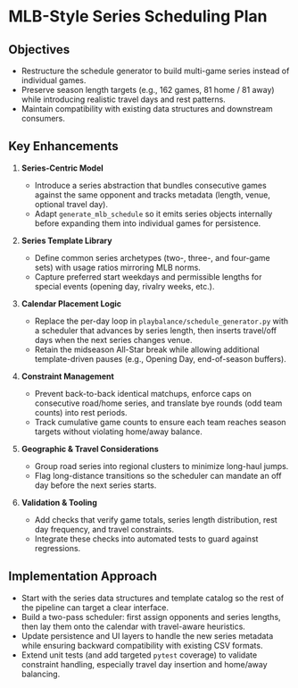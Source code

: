 # MLB-Style Series Scheduling Plan

## Objectives
- Restructure the schedule generator to build multi-game series instead of individual games.
- Preserve season length targets (e.g., 162 games, 81 home / 81 away) while introducing realistic travel days and rest patterns.
- Maintain compatibility with existing data structures and downstream consumers.

## Key Enhancements
1. **Series-Centric Model**
   - Introduce a series abstraction that bundles consecutive games against the same opponent and tracks metadata (length, venue, optional travel day).
   - Adapt `generate_mlb_schedule` so it emits series objects internally before expanding them into individual games for persistence.

2. **Series Template Library**
   - Define common series archetypes (two-, three-, and four-game sets) with usage ratios mirroring MLB norms.
   - Capture preferred start weekdays and permissible lengths for special events (opening day, rivalry weeks, etc.).

3. **Calendar Placement Logic**
   - Replace the per-day loop in `playbalance/schedule_generator.py` with a scheduler that advances by series length, then inserts travel/off days when the next series changes venue.
   - Retain the midseason All-Star break while allowing additional template-driven pauses (e.g., Opening Day, end-of-season buffers).

4. **Constraint Management**
   - Prevent back-to-back identical matchups, enforce caps on consecutive road/home series, and translate bye rounds (odd team counts) into rest periods.
   - Track cumulative game counts to ensure each team reaches season targets without violating home/away balance.

5. **Geographic & Travel Considerations**
   - Group road series into regional clusters to minimize long-haul jumps.
   - Flag long-distance transitions so the scheduler can mandate an off day before the next series starts.

6. **Validation & Tooling**
   - Add checks that verify game totals, series length distribution, rest day frequency, and travel constraints.
   - Integrate these checks into automated tests to guard against regressions.

## Implementation Approach
- Start with the series data structures and template catalog so the rest of the pipeline can target a clear interface.
- Build a two-pass scheduler: first assign opponents and series lengths, then lay them onto the calendar with travel-aware heuristics.
- Update persistence and UI layers to handle the new series metadata while ensuring backward compatibility with existing CSV formats.
- Extend unit tests (and add targeted `pytest` coverage) to validate constraint handling, especially travel day insertion and home/away balancing.
